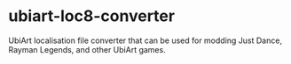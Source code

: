 # ubiart-loc8-converter
UbiArt localisation file converter that can be used for modding Just Dance, Rayman Legends, and other UbiArt games.
